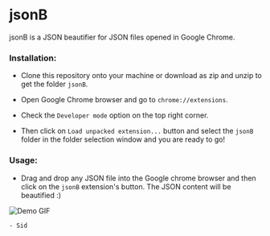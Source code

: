 # jsonB

jsonB is a JSON beautifier for JSON files opened in Google Chrome.

### Installation:

* Clone this repository onto your machine or download as zip and unzip to get the folder `jsonB`.

* Open Google Chrome browser and go to `chrome://extensions`.

* Check the `Developer mode` option on the top right corner.

* Then click on `Load unpacked extension...` button and select the `jsonB` folder in the folder selection window and you are ready to go!

### Usage:

* Drag and drop any JSON file into the Google chrome browser and then click on the `jsonB` extension's button. The JSON content will be beautified :)

![Demo GIF](https://thumbs.gfycat.com/UnripeInfantileArgentineruddyduck-max-14mb.gif)

`- Sid`